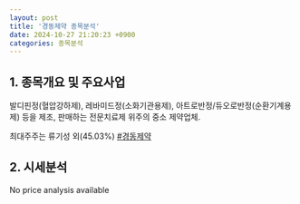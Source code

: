 ```yaml
---
layout: post
title: '경동제약 종목분석'
date: 2024-10-27 21:20:23 +0900
categories: 종목분석
---
```


## 1. 종목개요 및 주요사업

발디핀정(혈압강하제), 레바미드정(소화기관용제), 아트로반정/듀오로반정(순환기계용제) 등을 제조, 판매하는 전문치료제 위주의 중소 제약업체.

최대주주는 류기성 외(45.03%)
[#경동제약](#)

## 2. 시세분석

No price analysis available
